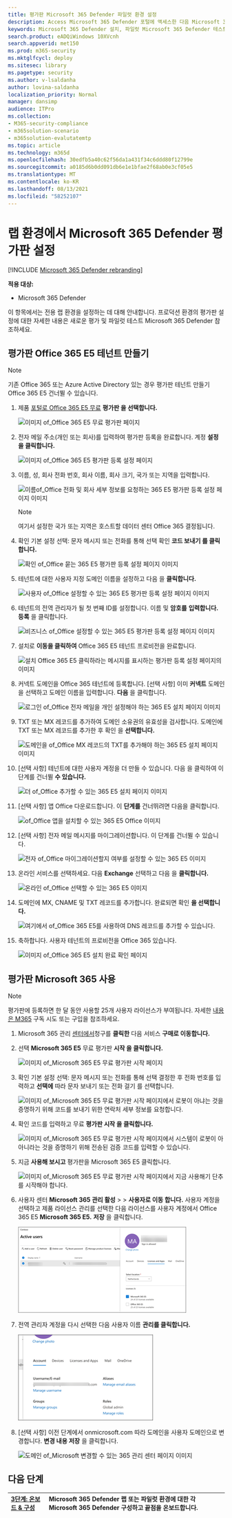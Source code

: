 ```yaml
---
title: 평가판 Microsoft 365 Defender 파일럿 환경 설정
description: Access Microsoft 365 Defender 포털에 액세스한 다음 Microsoft 365 Defender 테스트 랩 환경 설정
keywords: Microsoft 365 Defender 설치, 파일럿 Microsoft 365 Defender 테스트, Microsoft 365 Defender 테스트 Microsoft 365 Defender 테스트
search.product: eADQiWindows 10XVcnh
search.appverid: met150
ms.prod: m365-security
ms.mktglfcycl: deploy
ms.sitesec: library
ms.pagetype: security
ms.author: v-lsaldanha
author: lovina-saldanha
localization_priority: Normal
manager: dansimp
audience: ITPro
ms.collection:
- M365-security-compliance
- m365solution-scenario
- m365solution-evalutatemtp
ms.topic: article
ms.technology: m365d
ms.openlocfilehash: 30edfb5a40c62f56da1a431f34c6ddd80f12799e
ms.sourcegitcommit: a0185d6b0dd091db6e1e1bfae2f68ab0e3cf05e5
ms.translationtype: MT
ms.contentlocale: ko-KR
ms.lasthandoff: 08/13/2021
ms.locfileid: "58252107"
---
```

# <a name="set-up-your-microsoft-365-defender-trial-in-a-lab-environment"></a>랩 환경에서 Microsoft 365 Defender 평가판 설정 

[!INCLUDE [Microsoft 365 Defender rebranding](../includes/microsoft-defender.md)]


**적용 대상:**
- Microsoft 365 Defender 

이 항목에서는 전용 랩 환경을 설정하는 데 대해 안내합니다. 프로덕션 환경의 평가판 설정에 대한 [](eval-overview.md) 자세한 내용은 새로운 평가 및 파일럿 테스트 Microsoft 365 Defender 참조하세요. 

## <a name="create-an-office-365-e5-trial-tenant"></a>평가판 Office 365 E5 테넌트 만들기
>[!NOTE]
>기존 Office 365 또는 Azure Active Directory 있는 경우 평가판 테넌트 만들기 Office 365 E5 건너뛸 수 있습니다.

1. 제품 [포털로 Office 365 E5 무료](https://www.microsoft.com/microsoft-365/business/office-365-enterprise-e5-business-software?activetab=pivot%3aoverviewtab) **평가판 을 선택합니다.**

   ![이미지 of_Office 365 E5 무료 평가판 페이지](../../media/mtp-eval-9.png)
  
2. 전자 메일 주소(개인 또는 회사)를 입력하여 평가판 등록을 완료합니다. 계정 **설정 을 클릭합니다.**

   ![이미지 of_Office 365 E5 평가판 등록 설정 페이지](../../media/mtp-eval-10.png)

3. 이름, 성, 회사 전화 번호, 회사 이름, 회사 크기, 국가 또는 지역을 입력합니다.  

   ![이름of_Office 전화 및 회사 세부 정보를 요청하는 365 E5 평가판 등록 설정 페이지 이미지](../../media/mtp-eval-11.png)
   
   > [!NOTE]
   > 여기서 설정한 국가 또는 지역은 호스트할 데이터 센터 Office 365 결정됩니다.
  
4. 확인 기본 설정 선택: 문자 메시지 또는 전화를 통해 선택 확인 **코드 보내기 를 클릭합니다.** 

   ![확인 of_Office 묻는 365 E5 평가판 등록 설정 페이지 이미지](../../media/mtp-eval-12.png)

5. 테넌트에 대한 사용자 지정 도메인 이름을 설정하고 다음 을 **클릭합니다.**

   ![사용자 of_Office 설정할 수 있는 365 E5 평가판 등록 설정 페이지 이미지](../../media/mtp-eval-13.png)
 
6. 테넌트의 전역 관리자가 될 첫 번째 ID를 설정합니다. 이름 및 **암호를** **입력합니다.** **등록** 을 클릭합니다.

   ![비즈니스 of_Office 설정할 수 있는 365 E5 평가판 등록 설정 페이지 이미지](../../media/mtp-eval-14.png)

7. 설치로 **이동을 클릭하여** Office 365 E5 테넌트 프로비전을 완료합니다.

   ![설치 Office 365 E5 클릭하라는 메시지를 표시하는 평가판 등록 설정 페이지의 이미지](../../media/mtp-eval-15.png)

8. 커넥트 도메인을 Office 365 테넌트에 등록합니다. [선택 사항] 이미 **커넥트** 도메인을 선택하고 도메인 이름을 입력합니다. **다음** 을 클릭합니다.

   ![로그인 of_Office 전자 메일을 개인 설정해야 하는 365 E5 설치 페이지 이미지](../../media/mtp-eval-16.png)
 
9. TXT 또는 MX 레코드를 추가하여 도메인 소유권의 유효성을 검사합니다. 도메인에 TXT 또는 MX 레코드를 추가한 후 확인 을 **선택합니다.**

   ![도메인을 of_Office MX 레코드의 TXT를 추가해야 하는 365 E5 설치 페이지 이미지](../../media/mtp-eval-17.png)
 
10. [선택 사항] 테넌트에 대한 사용자 계정을 더 만들 수 있습니다. 다음 을 클릭하여 이 단계를 건너뛸 **수 있습니다.**

    ![더 of_Office 추가할 수 있는 365 E5 설치 페이지 이미지](../../media/mtp-eval-18.png)
 
11. [선택 사항] 앱 Office 다운로드합니다. 이 **단계를** 건너뛰려면 다음을 클릭합니다. 

    ![of_Office 앱을 설치할 수 있는 365 E5 Office 이미지](../../media/mtp-eval-19.png)

12. [선택 사항] 전자 메일 메시지를 마이그레이션합니다. 이 단계를 건너뛸 수 있습니다.

    ![전자 of_Office 마이그레이션할지 여부를 설정할 수 있는 365 E5 이미지](../../media/mtp-eval-20.png)
 
13. 온라인 서비스를 선택하세요. 다음 **Exchange** 선택하고 다음 을 **클릭합니다.** 

    ![온라인 of_Office 선택할 수 있는 365 E5 이미지](../../media/mtp-eval-21.png)

14. 도메인에 MX, CNAME 및 TXT 레코드를 추가합니다. 완료되면 확인 **을 선택합니다.**

    ![여기에서 of_Office 365 E5를 사용하여 DNS 레코드를 추가할 수 있습니다.](../../media/mtp-eval-22.png)
 
15. 축하합니다. 사용자 테넌트의 프로비전을 Office 365 있습니다.

    ![이미지 of_Office 365 E5 설치 완료 확인 페이지](../../media/mtp-eval-23.png)

## <a name="enable-microsoft-365-trial-subscription"></a>평가판 Microsoft 365 사용

>[!NOTE]
>평가판에 등록하면 한 달 동안 사용할 25개 사용자 라이선스가 부여됩니다. 자세한 [내용은 M365](../../commerce/try-or-buy-microsoft-365.md) 구독 시도 또는 구입을 참조하세요.

1. Microsoft 365 관리 [센터에서](https://admin.microsoft.com/)청구를 **클릭한** 다음 서비스 **구매로 이동합니다.**

2. 선택 **Microsoft 365 E5** 무료 평가판 **시작 을 클릭합니다.** 

   ![이미지 of_Microsoft 365 E5 무료 평가판 시작 페이지](../../media/mtp-eval-24.png)

3. 확인 기본 설정 선택: 문자 메시지 또는 전화를 통해 선택 결정한 후 전화 번호를 입력하고 **선택에** 따라 문자 보내기 또는 전화 걸기 를 선택합니다. 

   ![이미지 of_Microsoft 365 E5 무료 평가판 시작 페이지에서 로봇이 아냐는 것을 증명하기 위해 코드를 보내기 위한 연락처 세부 정보를 요청합니다.](../../media/mtp-eval-25.png)
 
4. 확인 코드를 입력하고 무료 **평가판 시작 을 클릭합니다.**

   ![이미지 of_Microsoft 365 E5 무료 평가판 시작 페이지에서 시스템이 로봇이 아 아니라는 것을 증명하기 위해 전송된 검증 코드를 입력할 수 있습니다.](../../media/mtp-eval-26.png)

5. 지금 **사용해 보시고** 평가판을 Microsoft 365 E5 클릭합니다.

   ![이미지 of_Microsoft 365 E5 무료 평가판 시작 페이지에서 지금 사용해기 단추를 시작해야 합니다.](../../media/mtp-eval-27.png)
 
6. 사용자 센터 **Microsoft 365 관리 활성**  >    >  **사용자로 이동 합니다.** 사용자 계정을 선택하고 제품 라이선스 관리를 선택한 다음 라이선스를 사용자 계정에서 Office 365 E5 **Microsoft 365 E5.** **저장** 을 클릭합니다.

   ![of_Microsoft 라이선스를 선택할 수 있는 이미지 of_Microsoft 365 Microsoft 365 E5 페이지](../../media/mtp-eval-28.png)
 
7. 전역 관리자 계정을 다시 선택한 다음 사용자 이름 **관리를 클릭합니다.**

   ![계정 of_Microsoft 사용자 이름 관리를 선택할 수 있는 365 관리 센터 페이지 이미지](../../media/mtp-eval-29.png)

8. [선택 사항] 이전 단계에서  onmicrosoft.com 따라 도메인을 사용자 도메인으로 변경합니다. **변경 내용 저장** 을 클릭합니다.

   ![도메인 of_Microsoft 변경할 수 있는 365 관리 센터 페이지 이미지](../../media/mtp-eval-30.png)



## <a name="next-step"></a>다음 단계
|[3단계: 온보드 & 구성](config-m365d-eval.md) | Microsoft 365 Defender 랩 또는 파일럿 환경에 대한 각 Microsoft 365 Defender 구성하고 끝점을 온보드합니다.
|:-------|:-----|
